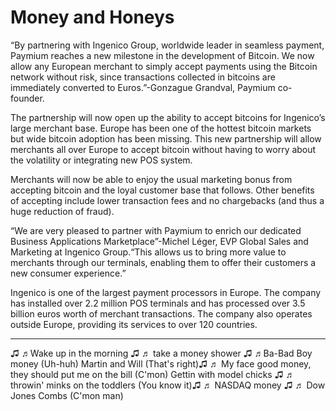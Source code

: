 # Money and Honeys

“By partnering with Ingenico Group, worldwide leader in seamless payment, Paymium reaches a new milestone in the development of Bitcoin. We now allow any European merchant to simply accept payments using the Bitcoin network without risk, since transactions collected in bitcoins are immediately converted to Euros.”-Gonzague Grandval, Paymium co-founder.

The partnership will now open up the ability to accept bitcoins for Ingenico’s large merchant base. Europe has been one of the hottest bitcoin markets but wide bitcoin adoption has been missing. This new partnership will allow merchants all over Europe to accept bitcoin without having to worry about the volatility or integrating new POS system.

Merchants will now be able to enjoy the usual marketing bonus from accepting bitcoin and the loyal customer base that follows. Other benefits of accepting include lower transaction fees and no chargebacks (and thus a huge reduction of fraud).

“We are very pleased to partner with Paymium to enrich our dedicated Business Applications Marketplace”-Michel Léger, EVP Global Sales and Marketing at Ingenico Group.“This allows us to bring more value to merchants through our terminals, enabling them to offer their customers a new consumer experience.”

Ingenico is one of the largest payment processors in Europe. The company has installed over 2.2 million POS terminals and has processed over 3.5 billion euros worth of merchant transactions. The company also operates outside Europe, providing its services to over 120 countries.

---

♫ ♬Wake up in the morning ♫
 ♬ take a money shower ♫
   ♬Ba-Bad Boy money (Uh-huh)
   Martin and Will (That's right)♫
  ♬ My face good money, they should put me on the bill (C'mon)
  Gettin with model chicks ♫
  ♬ throwin' minks on the toddlers (You know it)♫
  ♬ NASDAQ money ♫
  ♬ Dow Jones Combs (C'mon man)















